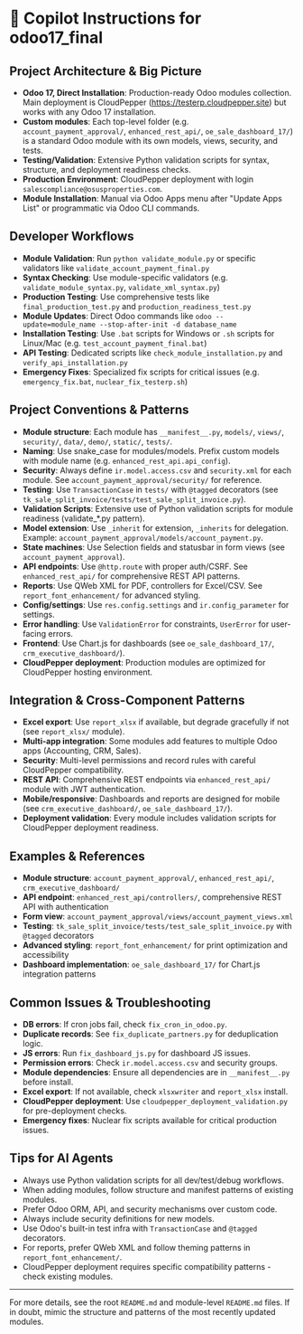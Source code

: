 
# 🧠 Copilot Instructions for odoo17_final

## Project Architecture & Big Picture
- **Odoo 17, Direct Installation**: Production-ready Odoo modules collection. Main deployment is CloudPepper (https://testerp.cloudpepper.site) but works with any Odoo 17 installation.
- **Custom modules**: Each top-level folder (e.g. `account_payment_approval/`, `enhanced_rest_api/`, `oe_sale_dashboard_17/`) is a standard Odoo module with its own models, views, security, and tests.
- **Testing/Validation**: Extensive Python validation scripts for syntax, structure, and deployment readiness checks.
- **Production Environment**: CloudPepper deployment with login `salescompliance@osusproperties.com`.
- **Module Installation**: Manual via Odoo Apps menu after "Update Apps List" or programmatic via Odoo CLI commands.

## Developer Workflows
- **Module Validation**: Run `python validate_module.py` or specific validators like `validate_account_payment_final.py`
- **Syntax Checking**: Use module-specific validators (e.g. `validate_module_syntax.py`, `validate_xml_syntax.py`)  
- **Production Testing**: Use comprehensive tests like `final_production_test.py` and `production_readiness_test.py`
- **Module Updates**: Direct Odoo commands like `odoo --update=module_name --stop-after-init -d database_name`
- **Installation Testing**: Use `.bat` scripts for Windows or `.sh` scripts for Linux/Mac (e.g. `test_account_payment_final.bat`)
- **API Testing**: Dedicated scripts like `check_module_installation.py` and `verify_api_installation.py`
- **Emergency Fixes**: Specialized fix scripts for critical issues (e.g. `emergency_fix.bat`, `nuclear_fix_testerp.sh`)

## Project Conventions & Patterns
- **Module structure**: Each module has `__manifest__.py`, `models/`, `views/`, `security/`, `data/`, `demo/`, `static/`, `tests/`.
- **Naming**: Use snake_case for modules/models. Prefix custom models with module name (e.g. `enhanced_rest_api.api_config`).
- **Security**: Always define `ir.model.access.csv` and `security.xml` for each module. See `account_payment_approval/security/` for reference.
- **Testing**: Use `TransactionCase` in `tests/` with `@tagged` decorators (see `tk_sale_split_invoice/tests/test_sale_split_invoice.py`).
- **Validation Scripts**: Extensive use of Python validation scripts for module readiness (validate_*.py pattern).
- **Model extension**: Use `_inherit` for extension, `_inherits` for delegation. Example: `account_payment_approval/models/account_payment.py`.
- **State machines**: Use Selection fields and statusbar in form views (see `account_payment_approval`).
- **API endpoints**: Use `@http.route` with proper auth/CSRF. See `enhanced_rest_api/` for comprehensive REST API patterns.
- **Reports**: Use QWeb XML for PDF, controllers for Excel/CSV. See `report_font_enhancement/` for advanced styling.
- **Config/settings**: Use `res.config.settings` and `ir.config_parameter` for settings.
- **Error handling**: Use `ValidationError` for constraints, `UserError` for user-facing errors.
- **Frontend**: Use Chart.js for dashboards (see `oe_sale_dashboard_17/`, `crm_executive_dashboard/`).
- **CloudPepper deployment**: Production modules are optimized for CloudPepper hosting environment.

## Integration & Cross-Component Patterns
- **Excel export**: Use `report_xlsx` if available, but degrade gracefully if not (see `report_xlsx/` module).
- **Multi-app integration**: Some modules add features to multiple Odoo apps (Accounting, CRM, Sales).
- **Security**: Multi-level permissions and record rules with careful CloudPepper compatibility.
- **REST API**: Comprehensive REST endpoints via `enhanced_rest_api/` module with JWT authentication.
- **Mobile/responsive**: Dashboards and reports are designed for mobile (see `crm_executive_dashboard/`, `oe_sale_dashboard_17/`).
- **Deployment validation**: Every module includes validation scripts for CloudPepper deployment readiness.

## Examples & References
- **Module structure**: `account_payment_approval/`, `enhanced_rest_api/`, `crm_executive_dashboard/`
- **API endpoint**: `enhanced_rest_api/controllers/`, comprehensive REST API with authentication
- **Form view**: `account_payment_approval/views/account_payment_views.xml`
- **Testing**: `tk_sale_split_invoice/tests/test_sale_split_invoice.py` with `@tagged` decorators
- **Advanced styling**: `report_font_enhancement/` for print optimization and accessibility
- **Dashboard implementation**: `oe_sale_dashboard_17/` for Chart.js integration patterns

## Common Issues & Troubleshooting
- **DB errors**: If cron jobs fail, check `fix_cron_in_odoo.py`.
- **Duplicate records**: See `fix_duplicate_partners.py` for deduplication logic.
- **JS errors**: Run `fix_dashboard_js.py` for dashboard JS issues.
- **Permission errors**: Check `ir.model.access.csv` and security groups.
- **Module dependencies**: Ensure all dependencies are in `__manifest__.py` before install.
- **Excel export**: If not available, check `xlsxwriter` and `report_xlsx` install.
- **CloudPepper deployment**: Use `cloudpepper_deployment_validation.py` for pre-deployment checks.
- **Emergency fixes**: Nuclear fix scripts available for critical production issues.

## Tips for AI Agents
- Always use Python validation scripts for all dev/test/debug workflows.
- When adding modules, follow structure and manifest patterns of existing modules.
- Prefer Odoo ORM, API, and security mechanisms over custom code.
- Always include security definitions for new models.
- Use Odoo's built-in test infra with `TransactionCase` and `@tagged` decorators.
- For reports, prefer QWeb XML and follow theming patterns in `report_font_enhancement/`.
- CloudPepper deployment requires specific compatibility patterns - check existing modules.

---

For more details, see the root `README.md` and module-level `README.md` files. If in doubt, mimic the structure and patterns of the most recently updated modules.
